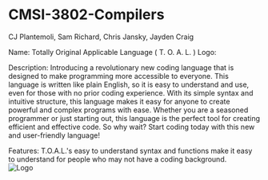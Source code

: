 # CMSI-3802-Compilers
CJ Plantemoli, Sam Richard, Chris Jansky, Jayden Craig

Name: Totally Original Applicable Language ( T. O. A. L. )
Logo:

Description: Introducing a revolutionary new coding language that is designed to make programming more accessible to everyone. This language is written like plain English, so it is easy to understand and use, even for those with no prior coding experience. With its simple syntax and intuitive structure, this language makes it easy for anyone to create powerful and complex programs with ease. Whether you are a seasoned programmer or just starting out, this language is the perfect tool for creating efficient and effective code. So why wait? Start coding today with this new and user-friendly language!

Features: T.O.A.L.'s easy to understand syntax and functions make it easy to understand for people who may not have a coding background.  
![Logo](https://user-images.githubusercontent.com/70697018/214980367-adbe12bd-d43f-43a0-b99e-0217fdc85c82.png)
